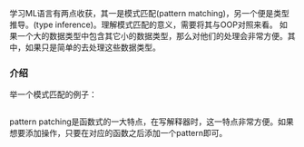 学习ML语言有两点收获，其一是模式匹配(pattern matching)，另一个便是类型推导。(type inference)。理解模式匹配的意义，需要将其与OOP对照来看。
如果一个大的数据类型中包含其它小的数据类型，那么对他们的处理会非常方便。其中，如果只是简单的去处理这些数据类型。

### 介绍

举一个模式匹配的例子：

```

```

pattern patching是函数式的一大特点，在写解释器时，这一特点非常方便。如果想要添加操作，只要在对应的函数之后添加一个pattern即可。